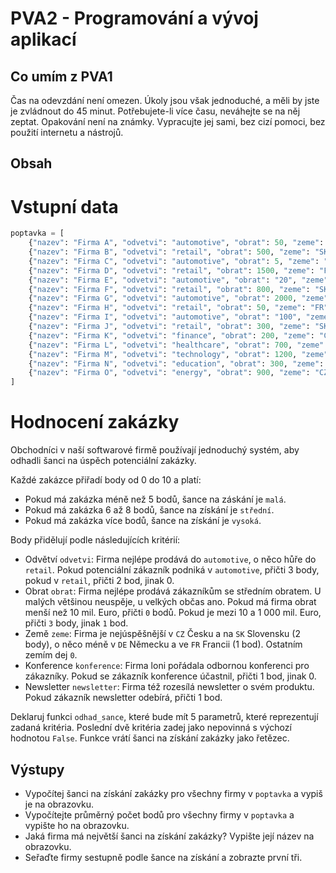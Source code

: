 # PVA2 - Programování a vývoj aplikací
## Co umím z PVA1

Čas na odevzdání není omezen. Úkoly jsou však jednoduché, a měli by jste je zvládnout do 45 minut.
Potřebujete-li více času, neváhejte se na něj zeptat. Opakování není na známky. Vypracujte jej sami, bez cizí pomoci, bez použití internetu a nástrojů.


## Obsah

# Vstupní data
```python
poptavka = [
    {"nazev": "Firma A", "odvetvi": "automotive", "obrat": 50, "zeme": "CZ", "konference": True, "newsletter": True},
    {"nazev": "Firma B", "odvetvi": "retail", "obrat": 500, "zeme": "SK", "konference": False, "newsletter": True},
    {"nazev": "Firma C", "odvetvi": "automotive", "obrat": 5, "zeme": "DE", "konference": True, "newsletter": False},
    {"nazev": "Firma D", "odvetvi": "retail", "obrat": 1500, "zeme": "FR", "konference": False, "newsletter": False},
    {"nazev": "Firma E", "odvetvi": "automotive", "obrat": "20", "zeme": "CZ", "konference": True, "newsletter": True},
    {"nazev": "Firma F", "odvetvi": "retail", "obrat": 800, "zeme": "SK", "konference": False, "newsletter": True},
    {"nazev": "Firma G", "odvetvi": "automotive", "obrat": 2000, "zeme": "DE", "konference": True, "newsletter": False},
    {"nazev": "Firma H", "odvetvi": "retail", "obrat": 50, "zeme": "FR", "konference": False, "newsletter": False},
    {"nazev": "Firma I", "odvetvi": "automotive", "obrat": "100", "zeme": "CZ", "konference": True, "newsletter": True},
    {"nazev": "Firma J", "odvetvi": "retail", "obrat": 300, "zeme": "SK", "konference": False, "newsletter": True}
    {"nazev": "Firma K", "odvetvi": "finance", "obrat": 200, "zeme": "CZ", "konference": True, "newsletter": True},
    {"nazev": "Firma L", "odvetvi": "healthcare", "obrat": 700, "zeme": "SK", "konference": False, "newsletter": True},
    {"nazev": "Firma M", "odvetvi": "technology", "obrat": 1200, "zeme": "DE", "konference": True, "newsletter": False},
    {"nazev": "Firma N", "odvetvi": "education", "obrat": 300, "zeme": "FR", "konference": False, "newsletter": False},
    {"nazev": "Firma O", "odvetvi": "energy", "obrat": 900, "zeme": "CZ", "konference": True, "newsletter": True}
]
```

# Hodnocení zakázky

Obchodníci v naší softwarové firmě používají jednoduchý systém, aby odhadli šanci na úspěch potenciální zakázky.
  
Každé zakázce přiřadí body od 0 do 10 a platí:
* Pokud má zakázka méně než 5 bodů, šance na záskání je `malá`.
* Pokud má zakázka 6 až 8 bodů, šance na získání je `střední`.
* Pokud má zakázka více bodů, šance na získání je `vysoká`.

Body přidělují podle následujících kritérií:
* Odvětví `odvetvi`: Firma nejlépe prodává do `automotive`, o něco hůře do `retail`.
Pokud potenciální zákazník podniká v `automotive`, přičti 3 body, pokud v `retail`,
   přičti 2 bod, jinak 0.
* Obrat `obrat`: Firma nejlépe prodává zákazníkům se středním obratem. U malých většinou neuspěje,
u velkých občas ano. Pokud má firma obrat menší než 10 mil. Euro, přičti `0` bodů. Pokud je mezi
  10 a 1 000 mil. Euro, přičti `3` body, jinak `1` bod.
* Země `zeme`: Firma je nejúspěšnější v `CZ` Česku a na `SK` Slovensku (2 body), o něco méně v `DE` Německu a ve `FR` Francii (1 bod).
  Ostatním zemím dej `0`.
* Konference `konference`: Firma loni pořádala odbornou konferenci pro zákazníky. Pokud se zákazník konference
účastnil, přičti 1 bod, jinak 0.
* Newsletter `newsletter`: Firma též rozesílá newsletter o svém produktu. Pokud zákazník newsletter odebírá,
přičti 1 bod.
  
Deklaruj funkci `odhad_sance`, které bude mít 5 parametrů, které reprezentují zadaná kritéria. Poslední dvě
kritéria zadej jako nepovinná s výchozí hodnotou `False`. Funkce vrátí šanci na získání zakázky
jako řetězec.

## Výstupy
- Vypočítej šanci na získání zakázky pro všechny firmy v `poptavka` a vypiš je na obrazovku.
- Vypočítejte průměrný počet bodů pro všechny firmy v `poptavka` a vypište ho na obrazovku.
- Jaká firma má největší šanci na získání zakázky? Vypište její název na obrazovku.
- Seřaďte firmy sestupně podle šance na získání a zobrazte první tři.